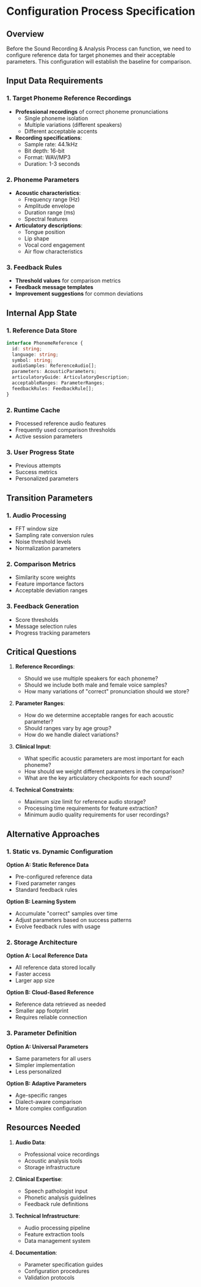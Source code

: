 # Configuration Process Specification

## Overview
Before the Sound Recording & Analysis Process can function, we need to configure reference data for target phonemes and their acceptable parameters. This configuration will establish the baseline for comparison.

## Input Data Requirements

### 1. Target Phoneme Reference Recordings
- **Professional recordings** of correct phoneme pronunciations
  - Single phoneme isolation
  - Multiple variations (different speakers)
  - Different acceptable accents
- **Recording specifications**:
  - Sample rate: 44.1kHz
  - Bit depth: 16-bit
  - Format: WAV/MP3
  - Duration: 1-3 seconds

### 2. Phoneme Parameters
- **Acoustic characteristics**:
  - Frequency range (Hz)
  - Amplitude envelope
  - Duration range (ms)
  - Spectral features
- **Articulatory descriptions**:
  - Tongue position
  - Lip shape
  - Vocal cord engagement
  - Air flow characteristics

### 3. Feedback Rules
- **Threshold values** for comparison metrics
- **Feedback message templates**
- **Improvement suggestions** for common deviations

## Internal App State

### 1. Reference Data Store
```typescript
interface PhonemeReference {
  id: string;
  language: string;
  symbol: string;
  audioSamples: ReferenceAudio[];
  parameters: AcousticParameters;
  articulatoryGuide: ArticulatoryDescription;
  acceptableRanges: ParameterRanges;
  feedbackRules: FeedbackRule[];
}
```

### 2. Runtime Cache
- Processed reference audio features
- Frequently used comparison thresholds
- Active session parameters

### 3. User Progress State
- Previous attempts
- Success metrics
- Personalized parameters

## Transition Parameters

### 1. Audio Processing
- FFT window size
- Sampling rate conversion rules
- Noise threshold levels
- Normalization parameters

### 2. Comparison Metrics
- Similarity score weights
- Feature importance factors
- Acceptable deviation ranges

### 3. Feedback Generation
- Score thresholds
- Message selection rules
- Progress tracking parameters

## Critical Questions

1. **Reference Recordings**:
   - Should we use multiple speakers for each phoneme?
   - Should we include both male and female voice samples?
   - How many variations of "correct" pronunciation should we store?

2. **Parameter Ranges**:
   - How do we determine acceptable ranges for each acoustic parameter?
   - Should ranges vary by age group?
   - How do we handle dialect variations?

3. **Clinical Input**:
   - What specific acoustic parameters are most important for each phoneme?
   - How should we weight different parameters in the comparison?
   - What are the key articulatory checkpoints for each sound?

4. **Technical Constraints**:
   - Maximum size limit for reference audio storage?
   - Processing time requirements for feature extraction?
   - Minimum audio quality requirements for user recordings?

## Alternative Approaches

### 1. Static vs. Dynamic Configuration
**Option A: Static Reference Data**
- Pre-configured reference data
- Fixed parameter ranges
- Standard feedback rules

**Option B: Learning System**
- Accumulate "correct" samples over time
- Adjust parameters based on success patterns
- Evolve feedback rules with usage

### 2. Storage Architecture
**Option A: Local Reference Data**
- All reference data stored locally
- Faster access
- Larger app size

**Option B: Cloud-Based Reference**
- Reference data retrieved as needed
- Smaller app footprint
- Requires reliable connection

### 3. Parameter Definition
**Option A: Universal Parameters**
- Same parameters for all users
- Simpler implementation
- Less personalized

**Option B: Adaptive Parameters**
- Age-specific ranges
- Dialect-aware comparison
- More complex configuration

## Resources Needed

1. **Audio Data**:
   - Professional voice recordings
   - Acoustic analysis tools
   - Storage infrastructure

2. **Clinical Expertise**:
   - Speech pathologist input
   - Phonetic analysis guidelines
   - Feedback rule definitions

3. **Technical Infrastructure**:
   - Audio processing pipeline
   - Feature extraction tools
   - Data management system

4. **Documentation**:
   - Parameter specification guides
   - Configuration procedures
   - Validation protocols 
